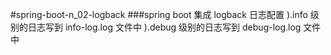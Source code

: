 #spring-boot-n_02-logback
###spring boot 集成 logback 日志配置
).info 级别的日志写到 info-log.log 文件中
).debug 级别的日志写到 debug-log.log 文件中